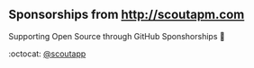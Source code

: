 Sponsorships from http://scoutapm.com
--
Supporting Open Source through GitHub Sponshorships :yellow_heart:

:octocat: [@scoutapp](https://github.com/scoutapp)
